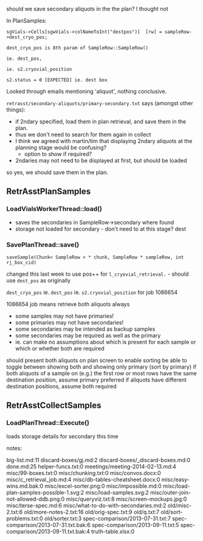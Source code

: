 should we save secondary aliquots in the the plan? I thought not

In PlanSamples:

    sgVials->Cells[sgwVials->colNameToInt("destpos")]  [rw] = sampleRow->dest_cryo_pos;

    dest_cryo_pos is 8th param of SampleRow::SampleRow()

    ie. dest_pos, 

    ie. s2.cryovial_position

    s2.status = 0 [EXPECTED] ie. dest box

Looked through emails mentioning 'aliquot', nothing conclusive.

`retrasst/secondary-aliquots/primary-secondary.txt` says (amongst other things):

  * if 2ndary specified, load them in plan retrieval, and save them in the plan.
  * thus we don't need to search for them again in collect
  * I think we agreed with martin/tim that displaying 2ndary aliquots at the planning stage would be confusing? 
     * option to show if required?
  * 2ndaries may not need to be displayed at first, but should be loaded

so yes, we should save them in the plan.

## RetrAsstPlanSamples

### LoadVialsWorkerThread::load()

* saves the secondaries in SampleRow->secondary where found
* storage not loaded for secondary - don't need to at this stage?
dest

### SavePlanThread::save() 

    saveSample(Chunk< SampleRow > * chunk, SampleRow * sampleRow, int rj_box_cid)

changed this last week to use pos++ for `l_cryovial_retrieval.` - should use `dest_pos` as originally

`dest_cryo_pos`  ie. `dest_pos` ie. `s2.cryovial_position` for job 1086654

1086654 job means retrieve both aliquots always

* some samples may not have primaries!
* some primaries may not have secondaries!
* some secondaries may be intended as backup samples
* some secondaries may be required as well as the primary
* ie. can make no assumptions about which is present for each sample or which or whether both are required

should present both aliquots on plan screen to enable sorting
be able to toggle between showing both and showing only primary (sort by primary)
if both aliquots of a sample on (e.g.) the first row or most rows have the same destination position, assume primary preferred
if aliquots have different destination positions, assume both required

## RetrAsstCollectSamples

### LoadPlanThread::Execute()

loads storage details for secondary this time



notes:

big-list.md:11
discard-boxes/gj.md:2
discard-boxes/_discard-boxes.md:0
done.md:25
helper-funcs.txt:0
meetings/meeting-2014-02-13.md:4
misc/99-boxes.txt:0
misc/chunking.txt:0
misc/convos.docx:0
misc/c_retrieval_job.md:4
misc/db-tables-cheatsheet.docx:0
misc/easy-wins.md.bak:0
misc/excel-sorter.png:0
misc/impossible.md:0
misc/load-plan-samples-possible-1.svg:2
misc/load-samples.svg:2
misc/outer-join-not-allowed-ddb.png:0
misc/queryviz.txt:8
misc/screen-mockups.jpg:0
misc/terse-spec.md:6
misc/what-to-do-with-secondaries.md:2
old/misc-2.txt:6
old/more-notes-2.txt:16
old/orig-spec.txt:9
old/q.txt:7
old/sort-problems.txt:0
old/sorter.txt:3
spec-comparison/2013-07-31.txt:7
spec-comparison/2013-07-31.txt.bak:6
spec-comparison/2013-09-11.txt:5
spec-comparison/2013-09-11.txt.bak:4
truth-table.xlsx:0
